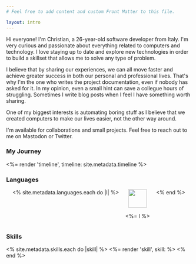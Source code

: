 ```yaml
---
# Feel free to add content and custom Front Matter to this file.

layout: intro
---
```


Hi everyone! I'm Christian, a 26-year-old software developer from Italy. I'm very curious and passionate about everything related to computers and technology. I love staying up to date and explore new technologies in order to build a skillset that allows me to solve any type of problem.

I believe that by sharing our experiences, we can all move faster and achieve greater success in both our personal and professional lives. That's why I'm the one who writes the project documentation, even if nobody has asked for it. In my opinion, even a small hint can save a collegue hours of struggling. Sometimes I write blog posts when I feel I have something worth sharing.

One of my biggest interests is automating boring stuff as I believe that we created computers to make our lives easier, not the other way around.

I'm available for collaborations and small projects. Feel free to reach out to me on Mastodon or Twitter.

### My Journey
<%= render 'timeline', timeline: site.metadata.timeline %>

### Languages
<div style="display:flex;justify-content:space-evenly;">
  <% site.metadata.languages.each do |l| %>
    <div style="text-align:center;">
      <img src="/images/languages/<%= l.downcase  %>.svg" style="width:50px;height:50px;">
      <p><%= l %></p>
    </div>
  <% end %>
</div>

### Skills
<div style="display:grid;grid-template-columns:repeat(auto-fit,minmax(320px, 1fr));grid-gap:2em;">
  <% site.metadata.skills.each do |skill| %>
    <%= render 'skill', skill: %>
  <% end %>
</div>

